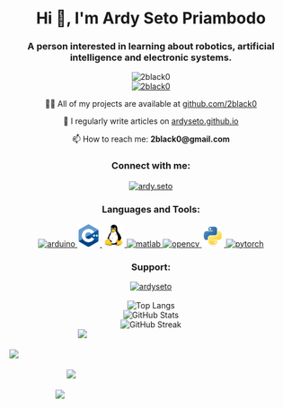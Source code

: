 <h1 align="center">Hi 👋, I'm Ardy Seto Priambodo</h1>
<h3 align="center">A person interested in learning about robotics, artificial intelligence and electronic systems.</h3>

<div align="center">
  <img src="https://komarev.com/ghpvc/?username=2black0&label=Profile%20views&color=0e75b6&style=flat" alt="2black0" />
</div>

<div align="center">
  <a href="https://github.com/ryo-ma/github-profile-trophy">
    <img src="https://github-profile-trophy.vercel.app/?username=2black0" alt="2black0" />
  </a>
</div>

<div align="center">
  <p>👨‍💻 All of my projects are available at <a href="https://github.com/2black0">github.com/2black0</a></p>
  <p>📝 I regularly write articles on <a href="https://ardyseto.github.io">ardyseto.github.io</a></p>
  <p>📫 How to reach me: <strong>2black0@gmail.com</strong></p>
</div>

<h3 align="center">Connect with me:</h3>
<div align="center">
<a href="https://fb.com/ardy.seto" target="blank"><img align="center" src="https://raw.githubusercontent.com/rahuldkjain/github-profile-readme-generator/master/src/images/icons/Social/facebook.svg" alt="ardy.seto" height="30" width="40" /></a>
</div>

<h3 align="center">Languages and Tools:</h3>
<div align="center">
  <a href="https://www.arduino.cc/" target="_blank" rel="noreferrer">
    <img src="https://cdn.worldvectorlogo.com/logos/arduino-1.svg" alt="arduino" width="40" height="40"/>
  </a>
  <a href="https://www.w3schools.com/cpp/" target="_blank" rel="noreferrer">
    <img src="https://raw.githubusercontent.com/devicons/devicon/master/icons/cplusplus/cplusplus-original.svg" alt="cplusplus" width="40" height="40"/>
  </a>
  <a href="https://www.linux.org/" target="_blank" rel="noreferrer">
    <img src="https://raw.githubusercontent.com/devicons/devicon/master/icons/linux/linux-original.svg" alt="linux" width="40" height="40"/>
  </a>
  <a href="https://www.mathworks.com/" target="_blank" rel="noreferrer">
    <img src="https://upload.wikimedia.org/wikipedia/commons/2/21/Matlab_Logo.png" alt="matlab" width="40" height="40"/>
  </a>
  <a href="https://opencv.org/" target="_blank" rel="noreferrer">
    <img src="https://www.vectorlogo.zone/logos/opencv/opencv-icon.svg" alt="opencv" width="40" height="40"/>
  </a>
  <a href="https://www.python.org" target="_blank" rel="noreferrer">
    <img src="https://raw.githubusercontent.com/devicons/devicon/master/icons/python/python-original.svg" alt="python" width="40" height="40"/>
  </a>
  <a href="https://pytorch.org/" target="_blank" rel="noreferrer">
    <img src="https://www.vectorlogo.zone/logos/pytorch/pytorch-icon.svg" alt="pytorch" width="40" height="40"/>
  </a>
</div>

<h3 align="center">Support:</h3>
<div align="center">
  <a href="https://ko-fi.com/ardyseto">
    <img src="https://cdn.ko-fi.com/cdn/kofi3.png?v=3" height="50" width="210" alt="ardyseto" />
  </a>
</div>

<br>

<div align="center">
  <img src="https://github-readme-stats.vercel.app/api/top-langs?username=2black0&show_icons=true&locale=en&layout=compact" alt="Top Langs" />
</div>

<div align="center">
  <img src="https://github-readme-stats.vercel.app/api?username=2black0&show_icons=true&locale=en" alt="GitHub Stats" />
</div>

<div align="center">
  <img src="https://github-readme-streak-stats.herokuapp.com/?user=2black0" alt="GitHub Streak" />
</div>

<div align="center">

  <!-- Row 1 -->
  <div style="display: flex; justify-content: center; flex-wrap: wrap; gap: 20px; margin-bottom: 20px;">
    <img src="https://github-readme-stats.vercel.app/api/top-langs/?username=2black0&layout=compact&theme=default&hide_border=true&card_width=300" width="260" />
    <img src="https://github-profile-summary-cards.vercel.app/api/cards/profile-details?username=2black0&theme=default" width="520" />
  </div>

  <!-- Row 2 -->
  <div style="display: flex; justify-content: center; flex-wrap: wrap; gap: 20px;">
    <img src="https://github-readme-stats.vercel.app/api?username=2black0&show_icons=true&locale=en&theme=default&hide_border=true&card_width=300" width="300" />
    <img src="https://github-readme-streak-stats.herokuapp.com/?user=2black0&theme=default&hide_border=true" width="340" />
  </div>

</div>
